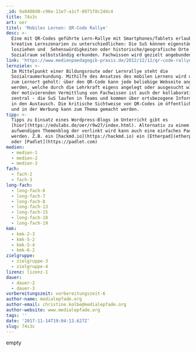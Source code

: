 ```yaml
---
_id: 9a8480d0-c96e-11e7-a1cf-8971f8c2d4c4
title: 74s3c
art: oer
titel: 'Mobiles Lernen: QR-Code Rallye'
desc: >-
  Eine mit QR-Codes geführte Lern-Rallye mit Smartphones/Tablets erlaubt viele
  kreative Lernszenarien zu unterschiedlichen: Die SuS können eigenständig
  losziehen und  Sehenswürdigkeiten oder historische/geografische Orte in ihrem
  Sozialraum selbstständig erkunden. Fachwissen wird gezielt angebunden.
link: 'https://www.medienpaedagogik-praxis.de/2012/12/12/qr-code-rallye/'
lernziele: >-
  Im Mittelpunkt einer Bildungsroute oder Lernrallye steht die
  Sozialraumerkundung. Mithilfe des Ansatzes des mobilen Lernens wird das Wissen
  zum Lernort geholt: über den QR-Code kann jede beliebige Webseite angesteuert
  werden, welche durch die Lehrkraft eigens angelegt oder ausgesucht wird. Neben
  der motivierenden Vermittlung von Fachwissen ist auch der kollaborative Aspekt
  zentral - die SuS laufen in Teams und kommen über ortsbezogene Informationen
  in den Austausch. Die kritische Sichtweise von QR-Codes im öffentlichen Raum
  und in der Werbung kann zum Thema gemacht werden.
tipp: >-
  Tipps zu Einsatz eines Wordpress-Blogs im Unterricht gibt es
  [hier](https://edulabs.de/oer/r9w27/index.html). Alternativ zu einem
  aufwendigen Themenblog der verlinkt wird kann auch eine einfaches Pad angelegt
  werden. Z.B. ein [hackmd.io](https://hackmd.io) ein [Etherpad](etherpad.org)
  oder [Padlet](https://padlet.com)
medien:
  - medien-1
  - medien-2
  - medien-3
fach:
  - fach-2
  - fach-3
long-fach:
  - long-fach-6
  - long-fach-7
  - long-fach-8
  - long-fach-13
  - long-fach-15
  - long-fach-18
  - long-fach-19
kmk:
  - kmk-2-3
  - kmk-5-2
  - kmk-5-4
  - kmk-6-2
zielgruppe:
  - zielgruppe-3
  - zielgruppe-4
lizenz: lizenz-1
dauer:
  - dauer-2
  - dauer-3
vorbereitungszeit: vorbereitungszeit-6
author-name: medialepfade.org
author-email: christine.kolbe@medialepfade.org
author-website: www.medialepfade.org
tags: ''
date: '2017-11-14T19:04:13.627Z'
slug: 74s3c
---
```

empty
